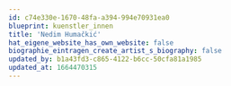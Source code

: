 ```yaml
---
id: c74e330e-1670-48fa-a394-994e70931ea0
blueprint: kuenstler_innen
title: 'Nedim Humačkić'
hat_eigene_website_has_own_website: false
biographie_eintragen_create_artist_s_biography: false
updated_by: b1a43fd3-c865-4122-b6cc-50cfa81a1985
updated_at: 1664470315
---
```

